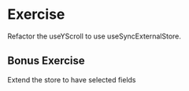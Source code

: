 # Exercise

Refactor the useYScroll to use useSyncExternalStore.

## Bonus Exercise

Extend the store to have selected fields
